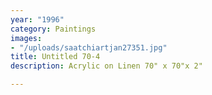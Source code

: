 ```yaml
---
year: "1996"
category: Paintings
images:
- "/uploads/saatchiartjan27351.jpg"
title: Untitled 70-4
description: Acrylic on Linen 70" x 70"x 2"

---
```


